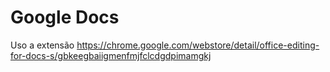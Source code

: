 # Google Docs

Uso a extensão https://chrome.google.com/webstore/detail/office-editing-for-docs-s/gbkeegbaiigmenfmjfclcdgdpimamgkj